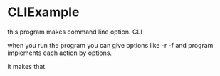 # CLIExample


this program makes command line option. CLI

when you run the program you can give options like -r -f and program implements each action by options. 

it makes that. 

